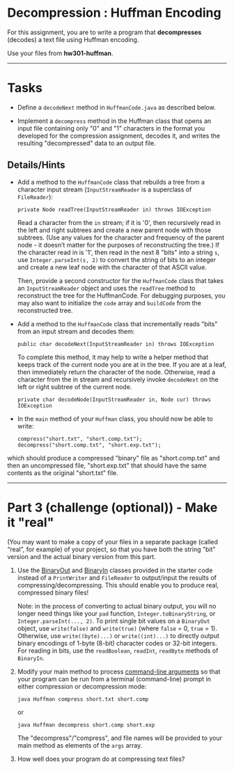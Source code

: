 # Decompression : Huffman Encoding

For this assignment, you are to write a program that **decompresses** (decodes) a text file using Huffman encoding.

Use your files from **hw301-huffman**.

---

# Tasks

- Define a `decodeNext` method in `HuffmanCode.java` as described below.

- Implement a `decompress` method in the Huffman class that opens an input file containing only "0" and "1" characters in the format you developed for the compression assignment, decodes it, and writes the resulting "decompressed" data to an output file.

## Details/Hints

- Add a method to the `HuffmanCode` class that rebuilds a tree from a character input stream (`InputStreamReader` is a superclass of `FileReader`):

      private Node readTree(InputStreamReader in) throws IOException

    Read a character from the `in` stream; if it is '0', then recursively read in the left and right subtrees and create a new parent node with those subtrees. (Use any values for the character and frequency of the parent node - it doesn’t matter for the purposes of reconstructing the tree.) If the character read in is '1', then read in the next 8 "bits" into a string `s`, use `Integer.parseInt(s, 2)` to convert the string of bits to an integer and create a new leaf node with the character of that ASCII value.

    Then, provide a second constructor for the `HuffmanCode` class that takes an `InputStreamReader` object and uses the `readTree` method to reconstruct the tree for the HuffmanCode. For debugging purposes, you may also want to initialize the `code` array and `buildCode` from the reconstructed tree. 
 
- Add a method to the `HuffmanCode` class that incrementally reads "bits" from an input stream and decodes them:

      public char decodeNext(InputStreamReader in) throws IOException

    To complete this method, it may help to write a helper method that keeps track of the current node you are at in the tree. If you are at a leaf, then immediately return the character of the node. Otherwise, read a character from the in stream and recursively invoke `decodeNext` on the left or right subtree of the current node.

      private char decodeNode(InputStreamReader in, Node cur) throws IOException

- In the `main` method of your `Huffman` class, you should now be able to write:
  
      compress("short.txt", "short.comp.txt");
      decompress("short.comp.txt", "short.exp.txt");

which should produce a compressed "binary" file as "short.comp.txt" and then an uncompressed file, "short.exp.txt" that should have the same contents as the original "short.txt" file.

---

# Part 3 (challenge (optional)) - Make it "real"

(You may want to make a copy of your files in a separate package (called “real”, for example) of your project, so that you have both the string "bit" version and the actual binary version from this part.

1. Use the [BinaryOut](hw301-starter/BinaryOut.java) and [BinaryIn](hw301-starter/BinaryIn.java) classes provided in the starter code instead of a `PrintWriter` and `FileReader` to output/input the results of compressing/decompressing. This should enable you to produce real, compressed binary files!

    Note: in the process of converting to actual binary output, you will no longer need things like your `pad` function, `Integer.toBinaryString`, or `Integer.parseInt(..., 2)`. To print single bit values on a `BinaryOut` object, use `write(false)` and `write(true)` (where `false` = 0, `true` = 1). Otherwise, use `write((byte)...)` or `write((int)...)` to directly output binary encodings of 1-byte (8-bit) character codes or 32-bit integers. For reading in bits, use the `readBoolean`, `readInt`, `readByte` methods of `BinaryIn`.

2. Modify your main method to process [command-line arguments](https://docs.oracle.com/javase/tutorial/essential/environment/cmdLineArgs.html) so that your program can be run from a terminal (command-line) prompt in either compression or decompression mode:

       java Huffman compress short.txt short.comp
    or

       java Huffman decompress short.comp short.exp

    The "decompress"/"compress", and file names  will be provided to your main method as elements of the `args` array.

3. How well does your program do at compressing text files?
 

